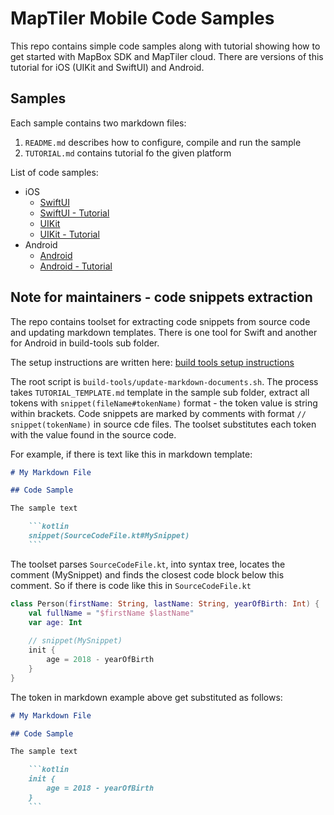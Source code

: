# MapTiler Mobile Code Samples

This repo contains simple code samples along with tutorial showing how to get started with MapBox SDK and MapTiler cloud. There are versions of this tutorial for iOS (UIKit and SwiftUI) and Android.

## Samples

Each sample contains two markdown files:
1. `README.md` describes how to configure, compile and run the sample
2. `TUTORIAL.md` contains tutorial fo the given platform

List of code samples:

* iOS
    * [SwiftUI](ios-swiftui/README.md)
    * [SwiftUI - Tutorial](ios-swiftui/TUTORIAL.md)
    * [UIKit](ios-uikit/README.md)
    * [UIKit - Tutorial](ios-uikit/TUTORIAL.md)
* Android
    * [Android](android/README.md)
    * [Android - Tutorial](android/TUTORIAL.md)


## Note for maintainers - code snippets extraction

The repo contains toolset for extracting code snippets from source code and updating markdown templates.
There is one tool for Swift and another for Android in build-tools sub folder.

The setup instructions are written here: [build tools setup instructions](build-tools/README.md)

The root script is `build-tools/update-markdown-documents.sh`. The process takes `TUTORIAL_TEMPLATE.md` template in the sample sub folder, extract all tokens with `snippet(fileName#tokenName)` format - the token value is string within brackets. Code snippets are marked by comments with format `// snippet(tokenName)` in source cde files. The toolset substitutes each token with the value found in the source code. 

For example, if there is text like this in markdown template:

```markdown
# My Markdown File

## Code Sample

The sample text

    ```kotlin
    snippet(SourceCodeFile.kt#MySnippet)
    ```

```

The toolset parses `SourceCodeFile.kt`, into syntax tree, locates the comment (MySnippet) and finds the closest code block below this comment.
So if there is code like this in `SourceCodeFile.kt`

```kotlin
class Person(firstName: String, lastName: String, yearOfBirth: Int) {
    val fullName = "$firstName $lastName"
    var age: Int
    
    // snippet(MySnippet)
    init {
        age = 2018 - yearOfBirth
    }
}
```

The token in markdown example above get substituted as follows:

```markdown
# My Markdown File

## Code Sample

The sample text

    ```kotlin
    init {
        age = 2018 - yearOfBirth
    }
    ```

```



